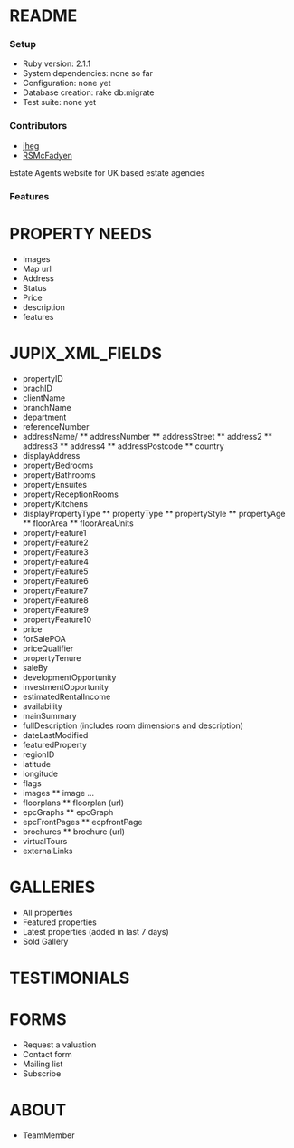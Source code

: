 README
======

### Setup

- Ruby version: 2.1.1
- System dependencies: none so far
- Configuration: none yet
- Database creation: rake db:migrate 
- Test suite: none yet

### Contributors

* [jheg](https://github.com/jheg)
* [RSMcFadyen](https://github.com/RSMcFadyen)


Estate Agents website for UK based estate agencies  

### Features 

PROPERTY NEEDS
==============

* Images
* Map url
* Address
* Status
* Price
* description
* features


JUPIX_XML_FIELDS
================
* propertyID
* brachID
* clientName
* branchName
* department
* referenceNumber
* addressName/
** addressNumber
** addressStreet
** address2
** address3
** address4
** addressPostcode
** country
* displayAddress
* propertyBedrooms
* propertyBathrooms
* propertyEnsuites
* propertyReceptionRooms
* propertyKitchens
* displayPropertyType
** propertyType
** propertyStyle
** propertyAge
** floorArea
** floorAreaUnits
* propertyFeature1
* propertyFeature2
* propertyFeature3
* propertyFeature4
* propertyFeature5
* propertyFeature6
* propertyFeature7
* propertyFeature8
* propertyFeature9
* propertyFeature10
* price
* forSalePOA
* priceQualifier
* propertyTenure
* saleBy
* developmentOpportunity
* investmentOpportunity
* estimatedRentalIncome
* availability 
* mainSummary
* fullDescription (includes room dimensions and description)
* dateLastModified
* featuredProperty
* regionID
* latitude
* longitude
* flags
* images
** image ...
* floorplans
** floorplan (url)
* epcGraphs 
** epcGraph
* epcFrontPages
** ecpfrontPage
* brochures
** brochure (url)
* virtualTours
* externalLinks


GALLERIES
=========

* All properties
* Featured properties
* Latest properties (added in last 7 days)
* Sold Gallery

TESTIMONIALS
============

FORMS
=====

* Request a valuation
* Contact form
* Mailing list
* Subscribe

ABOUT
=====

* TeamMember 

